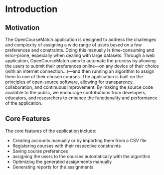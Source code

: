 # Introduction

## Motivation

The OpenCourseMatch application is designed to address the challenges and complexity of assigning a wide range of users based on a few preferences and constraints.
Doing this manually is time-consuming and error-prone, especially when dealing with large datasets.
Through a web application, OpenCourseMatch aims to automate the process by allowing the users to submit their preferences online—on any device of their choice (with an internet connection...)—and then running an algorithm to assign them to one of their chosen courses.
The application is built on the principles of open-source software, allowing for transparency, collaboration, and continuous improvement.
By making the source code available to the public, we encourage contributions from developers, educators, and researchers to enhance the functionality and performance of the application.

## Core Features

The core features of the application include:

- Creating accounts manually or by importing them from a CSV file
- Registering courses with their respective constraints
- Saving course preferences
- assigning the users to the courses automatically with the algorithm
- Optimizing the generated assignments manually
- Generating reports for the assignments
